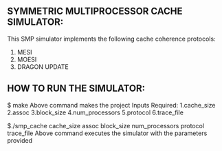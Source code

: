 SYMMETRIC MULTIPROCESSOR CACHE SIMULATOR:
-----------------------------------------
This SMP simulator implements the following cache coherence protocols:
1. MESI
2. MOESI
3. DRAGON UPDATE

HOW TO RUN THE SIMULATOR:
-------------------------
$ make
  Above command makes the project
  Inputs Required:
  1.cache_size 
  2.assoc 
  3.block_size 
  4.num_processors 
  5.protocol 
  6.trace_file

$./smp_cache cache_size assoc block_size num_processors protocol trace_file 
Above command executes the simulator with the parameters provided